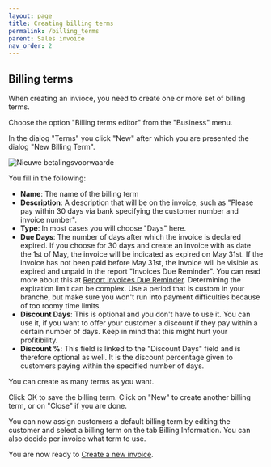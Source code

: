 ```yaml
---
layout: page
title: Creating billing terms
permalink: /billing_terms
parent: Sales invoice
nav_order: 2
---
```


## Billing terms

When creating an invioce, you need to create one or more set of billing terms.

Choose the option "Billing terms editor" from the "Business" menu.

In the dialog "Terms" you click "New" after which you are presented the dialog "New Billing Term".

![Nieuwe betalingsvoorwaarde]({{site.baseurl}}/assets/nieuwe_betalingsvoorwaarde.png)

You fill in the following:

* **Name**: The name of the billing term
* **Description**: A description that will be on the invoice, such as "Please pay within 30 days via bank specifying the customer number and invoice number".
* **Type**: In most cases you will choose "Days" here.
* **Due Days**: The number of days after which the invoice is declared expired. If you choose for 30 days and create an invoice with as date the 1st of May, the invoice will be indicated as expired on May 31st. If the invoice has not been paid before May 31st, the invoice will be visible as expired and unpaid in the report "Invoices Due Reminder". You can read more about this at [Report Invoices Due Reminder]({{site.baseurl}}/rapport_openstaande_verkoopfacturen). Determining the expiration limit can be complex. Use a period that is custom in your branche, but make sure you won't run into payment difficulties because of too roomy time limits.
* **Discount Days**: This is optional and you don't have to use it. You can use it, if you want to offer your customer a discount if they pay within a certain number of days. Keep in mind that this might hurt your profitibility.
* **Discount %**: This field is linked to the "Discount Days" field and is therefore optional as well. It is the discount percentage given to customers paying within the specified number of days.  

You can create as many terms as you want.

Click OK to save the billing term. Click on "New" to create another billing term, or on "Close" if you are done.

You can now assign customers a default billing term by editing the customer and select a billing term on the tab Billing Information. You can also decide per invoice what term to use.

You are now ready to [Create a new invoice]({{site.baseurl}}/sales_invoice/create_sales_invoice).
